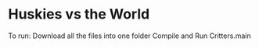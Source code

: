 # Huskies vs the World

To run:
Download all the files into one folder
Compile and Run Critters.main